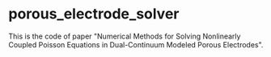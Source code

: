 # porous_electrode_solver
This is the code of paper "Numerical Methods for Solving Nonlinearly Coupled Poisson Equations in Dual-Continuum Modeled Porous Electrodes".
